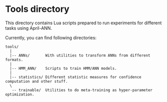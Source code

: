 Tools directory
===============

This directory contains Lua scripts prepared to run experiments for different
tasks using April-ANN.

Currently, you can find following directories:

```
tools/
  |
  |-- ANNs/       With utilities to transform ANNs from different formats.
  |
  |-- HMM_ANN/    Scripts to train HMM/ANN models.
  |
  |-- statistics/ Different statistic measures for confidence computation and other stuff.
  \
   -- trainable/  Utilities to do meta-training as hyper-parameter optimization.
```
